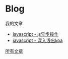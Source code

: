 # Blog

我的文章

* [javascript - js异步操作](https://github.com/snailTJ/Blog/issues/1)
* [javascript - 深入浅出koa](https://github.com/snailTJ/Blog/issues/1)

[所有文章](https://github.com/snailTJ/Blog/issues)
